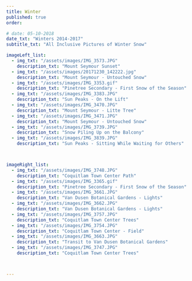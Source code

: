 ```yaml
---
title: Winter  
published: true
order: 

# date: 05-10-2018
date_txt: "Winters 2014-2017"
subtitle_txt: "All Inclusive Pictures of Winter Snow"

imageLeft_list:
  - img_txt: "/assets/images/IMG_3573.JPG"
    description_txt: "Mount Seymour Sunset"
  - img_txt: "/assets/images/20171230_142222.jpg"
    description_txt: "Mount Seymour - Untouched Snow"
  - img_txt: "/assets/images/IMG_3353.gif"
    description_txt: "Pinetree Secondary - First Snow of the Season"
  - img_txt: "/assets/images/IMG_3383.JPG"
    description_txt: "Sun Peaks - On the Lift"
  - img_txt: "/assets/images/IMG_3470.JPG"
    description_txt: "Mount Seymour - Litte Tree"
  - img_txt: "/assets/images/IMG_3471.JPG"
    description_txt: "Mount Seymour - Untouched Snow"
  - img_txt: "/assets/images/IMG_3739.JPG"
    description_txt: "Snow Piling Up on the Balcony"
  - img_txt: "/assets/images/IMG_3839.JPG"
    description_txt: "Sun Peaks - Sitting While Waiting for Others"



imageRight_list:
  - img_txt: "/assets/images/IMG_3748.JPG"
    description_txt: "Coquitlam Town Center Path"
  - img_txt: "/assets/images/IMG_3365.gif"
    description_txt: "Pinetree Secondary - First Snow of the Season"
  - img_txt: "/assets/images/IMG_3661.JPG"
    description_txt: "Van Dusen Botanical Gardens - Lights"
  - img_txt: "/assets/images/IMG_3662.JPG"
    description_txt: "Van Dusen Botanical Gardens - Lights"
  - img_txt: "/assets/images/IMG_3757.JPG"
    description_txt: "Coquitlam Town Center Trees"
  - img_txt: "/assets/images/IMG_3754.JPG"
    description_txt: "Coquitlam Town Center - Field"
  - img_txt: "/assets/images/IMG_3663.JPG"
    description_txt: "Transit to Van Dusen Botanical Gardens"
  - img_txt: "/assets/images/IMG_3747.JPG"
    description_txt: "Coquitlam Town Center Trees"



---
```


